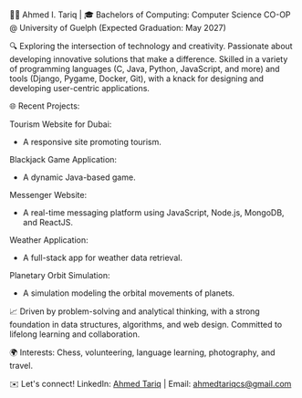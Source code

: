 👨‍💻 Ahmed I. Tariq | 🎓 Bachelors of Computing: Computer Science CO-OP @ University of Guelph (Expected Graduation: May 2027)

🔍 Exploring the intersection of technology and creativity. Passionate about developing innovative solutions that make a difference. Skilled in a variety of programming languages (C, Java, Python, JavaScript, and more) and tools (Django, Pygame, Docker, Git), with a knack for designing and developing user-centric applications.

🌐 Recent Projects:

Tourism Website for Dubai: 
- A responsive site promoting tourism.

Blackjack Game Application:
- A dynamic Java-based game.

Messenger Website:
- A real-time messaging platform using JavaScript, Node.js, MongoDB, and ReactJS.

Weather Application:
- A full-stack app for weather data retrieval.
  
Planetary Orbit Simulation:
- A simulation modeling the orbital movements of planets.

📈 Driven by problem-solving and analytical thinking, with a strong foundation in data structures, algorithms, and web design. Committed to lifelong learning and collaboration.

🌍 Interests: Chess, volunteering, language learning, photography, and travel.

✉️ Let's connect! LinkedIn: [Ahmed Tariq](www.linkedin.com/in/ahmed-tariq-759435282) | Email: ahmedtariqcs@gmail.com
<!---
AhmedTariq17/AhmedTariq17 is a ✨ special ✨ repository because its `README.md` (this file) appears on your GitHub profile.
You can click the Preview link to take a look at your changes.
--->
